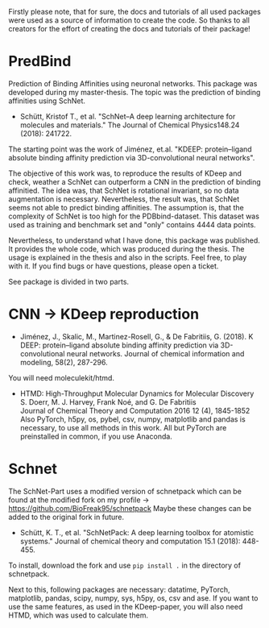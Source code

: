 Firstly please note, that for sure, the docs and tutorials of all used packages were used as a source of information to create the code. So thanks to all creators for the effort of creating the docs and tutorials of their package!

# PredBind
Prediction of Binding Affinities using neuronal networks. This package was developed during my master-thesis. The topic was the prediction of binding affinities using SchNet. 
* Schütt, Kristof T., et al. "SchNet–A deep learning architecture for molecules and materials." 
  The Journal of Chemical Physics148.24 (2018): 241722.

The starting point was the work of Jiménez, et.al. "KDEEP: protein–ligand absolute binding affinity prediction via 3D-convolutional neural networks".

The objective of this work was, to reproduce the results of KDeep and check, weather a SchNet can outperform a CNN in the prediction of binding affinitied. The idea was, that SchNet is rotational invariant, so no data augmentation is necessary.
Nevertheless, the result was, that SchNet seems not able to predict binding affinities. The assumption is, that the complexity of SchNet is too high for the PDBbind-dataset. This dataset was used as training and benchmark set and "only" contains 4444 data points. 

Nevertheless, to understand what I have done, this package was published. It provides the whole code, which was produced during the thesis. The usage is explained in the thesis and also in the scripts. Feel free, to play with it. If you find bugs or have questions, please open a ticket.

See package is divided in two parts.

# CNN -> KDeep reproduction 
* Jiménez, J., Skalic, M., Martinez-Rosell, G., & De Fabritiis, G. (2018). K DEEP: protein–ligand absolute binding affinity 
  prediction via 3D-convolutional neural networks. Journal of chemical information and modeling, 58(2), 287-296.

You will need moleculekit/htmd.
* HTMD: High-Throughput Molecular Dynamics for Molecular Discovery S. Doerr, M. J. Harvey, Frank Noé, and G. De Fabritiis           
  Journal of Chemical Theory and Computation 2016 12 (4), 1845-1852
Also PyTorch, h5py, os, pybel, csv, numpy, matplotlib and pandas is necessary, to use all methods in this work. All but PyTorch are preinstalled in common, if you use Anaconda.

# Schnet
The SchNet-Part uses a modified version of schnetpack which can be found at the modified fork on my profile -> https://github.com/BioFreak95/schnetpack 
Maybe these changes can be added to the original fork in future.

* Schütt, K. T., et al. "SchNetPack: A deep learning toolbox for atomistic systems." 
  Journal of chemical theory and computation 15.1 (2018): 448-455.

To install, download the fork and use `pip install .` in the directory of schnetpack.

Next to this, following packages are necessary:
datatime, PyTorch, matplotlib, pandas, scipy, numpy, sys, h5py, os, csv and ase. 
If you want to use the same features, as used in the KDeep-paper, you will also need HTMD, which was used to calculate them.
